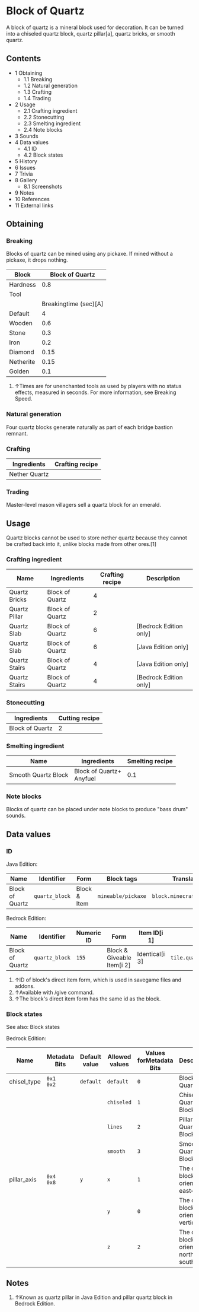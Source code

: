 # Block of Quartz
A block of quartz is a mineral block used for decoration. It can be turned into a chiseled quartz block, quartz pillar[a], quartz bricks, or smooth quartz.

## Contents
- 1 Obtaining
	- 1.1 Breaking
	- 1.2 Natural generation
	- 1.3 Crafting
	- 1.4 Trading
- 2 Usage
	- 2.1 Crafting ingredient
	- 2.2 Stonecutting
	- 2.3 Smelting ingredient
	- 2.4 Note blocks
- 3 Sounds
- 4 Data values
	- 4.1 ID
	- 4.2 Block states
- 5 History
- 6 Issues
- 7 Trivia
- 8 Gallery
	- 8.1 Screenshots
- 9 Notes
- 10 References
- 11 External links

## Obtaining
### Breaking
Blocks of quartz can be mined using any pickaxe. If mined without a pickaxe, it drops nothing.

| Block     | Block of Quartz       |
|-----------|-----------------------|
| Hardness  | 0.8                   |
| Tool      |                       |
|           | Breakingtime (sec)[A] |
| Default   | 4                     |
| Wooden    | 0.6                   |
| Stone     | 0.3                   |
| Iron      | 0.2                   |
| Diamond   | 0.15                  |
| Netherite | 0.15                  |
| Golden    | 0.1                   |

1. ↑Times are for unenchanted tools as used by players with no status effects, measured in seconds. For more information, see Breaking Speed.

### Natural generation
Four quartz blocks generate naturally as part of each bridge bastion remnant.

### Crafting
| Ingredients   | Crafting recipe |
|---------------|-----------------|
| Nether Quartz |                 |

### Trading
Master-level mason villagers sell a quartz block for an emerald.

## Usage
Quartz blocks cannot be used to store nether quartz because they cannot be crafted back into it, unlike blocks made from other ores.[1]

### Crafting ingredient
| Name          | Ingredients     | Crafting recipe | Description              |
|---------------|-----------------|-----------------|--------------------------|
| Quartz Bricks | Block of Quartz | 4               |                          |
| Quartz Pillar | Block of Quartz | 2               |                          |
| Quartz Slab   | Block of Quartz | 6               | ‌[Bedrock Edition  only] |
| Quartz Slab   | Block of Quartz | 6               | ‌[Java Edition  only]    |
| Quartz Stairs | Block of Quartz | 4               | ‌[Java Edition  only]    |
| Quartz Stairs | Block of Quartz | 4               | ‌[Bedrock Edition  only] |

### Stonecutting
| Ingredients     | Cutting recipe |
|-----------------|----------------|
| Block of Quartz | 2              |

### Smelting ingredient
| Name                | Ingredients                  | Smelting recipe |
|---------------------|------------------------------|-----------------|
| Smooth Quartz Block | Block of Quartz+<br/>Anyfuel | 0.1             |

### Note blocks
Blocks of quartz can be placed under note blocks to produce "bass drum" sounds.

## Data values
### ID
Java Edition:

| Name            | Identifier     | Form         | Block tags         | Translation key                |
|-----------------|----------------|--------------|--------------------|--------------------------------|
| Block of Quartz | `quartz_block` | Block & Item | `mineable/pickaxe` | `block.minecraft.quartz_block` |

Bedrock Edition:

| Name            | Identifier     | Numeric ID | Form                       | Item ID[i 1]   | Translation key                  |
|-----------------|----------------|------------|----------------------------|----------------|----------------------------------|
| Block of Quartz | `quartz_block` | `155`      | Block & Giveable Item[i 2] | Identical[i 3] | `tile.quartz_block.default.name` |

1. ↑ID of block's direct item form, which is used in savegame files and addons.
2. ↑Available with /give command.
3. ↑The block's direct item form has the same id as the block.

### Block states
See also: Block states

Bedrock Edition:

| Name        | Metadata Bits   | Default value | Allowed values | Values forMetadata Bits | Description                               |
|-------------|-----------------|---------------|----------------|-------------------------|-------------------------------------------|
| chisel_type | `0x1`<br/>`0x2` | `default`     | `default`      | `0`                     | Block of Quartz                           |
|             |                 |               | `chiseled`     | `1`                     | Chiseled Quartz Block                     |
|             |                 |               | `lines`        | `2`                     | Pillar Quartz Block                       |
|             |                 |               | `smooth`       | `3`                     | Smooth Quartz Block                       |
| pillar_axis | `0x4`<br/>`0x8` | `y`           | `x`            | `1`                     | The quartz block is oriented east–west.   |
|             |                 |               | `y`            | `0`                     | The quartz block is oriented vertically.  |
|             |                 |               | `z`            | `2`                     | The quartz block is oriented north–south. |

## Notes
1. ↑Known as quartz pillar in Java Edition and pillar quartz block in Bedrock Edition.


